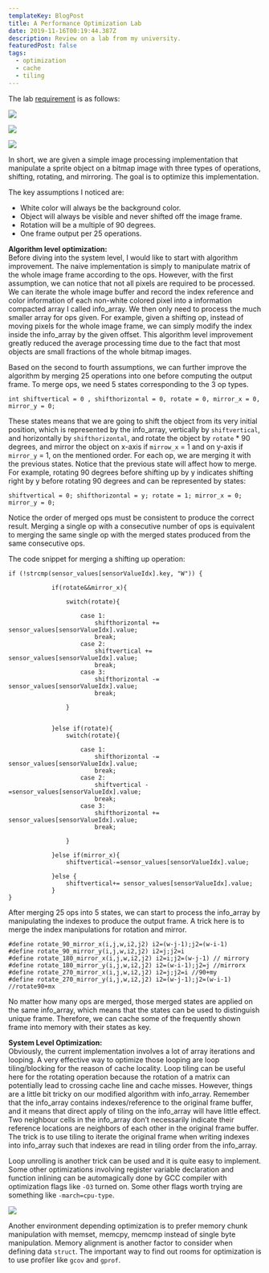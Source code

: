 ```yaml
---
templateKey: BlogPost
title: A Performance Optimization Lab
date: 2019-11-16T00:19:44.387Z
description: Review on a lab from my university.
featuredPost: false
tags:
  - optimization
  - cache
  - tiling
---
```

The lab [requirement](https://1drv.ms/b/s!AjhADX36RxGfiYsZaGYIFiM3tYk4lw?e=vRaKHP) is as follows:

![](/img/performance-optimization-lab-image1.png)

![](/img/performance-optimization-lab-image4.png)

![](/img/performance-optimization-lab-image2.png)

In short, we are given a simple image processing implementation that manipulate a sprite object on a bitmap image with three types of operations, shifting, rotating, and mirroring. The goal is to optimize this implementation.

The key assumptions I noticed are:

* White color will always be the background color.
* Object will always be visible and never shifted off the image frame.
* Rotation will be a multiple of 90 degrees.
* One frame output per 25 operations.

**Algorithm level optimization:**
\
Before diving into the system level, I would like to start with algorithm improvement. The naive implementation is simply to manipulate matrix of the whole image frame according to the ops. However, with the first assumption, we can notice that not all pixels are required to be processed. We can iterate the whole image buffer and record the index reference and color information of each non-white colored pixel into a information compacted array I called info_array. We then only need to process the much smaller array for ops given. For example, given a shifting op, instead of moving pixels for the whole image frame, we can simply modify the index inside the info_array by the given offset. This algorithm level improvement greatly reduced the average processing time due to the fact that most objects are small fractions of the whole bitmap images.

Based on the second to fourth assumptions, we can further improve the algorithm by merging 25 operations into one before computing the output frame. To merge ops, we need 5 states corresponding to the 3 op types.  

```
int shiftvertical = 0 , shifthorizontal = 0, rotate = 0, mirror_x = 0, mirror_y = 0;  
```

These states means that we are going to shift the object from its very initial position, which is represented by the info_array, vertically by `shiftvertical`, and horizontally by `shifthorizontal`, and rotate the object by `rotate` * 90 degrees, and mirror the object on x-axis if `mirrow_x` = 1 and on y-axis if `mirror_y` = 1, on the mentioned order. For each op, we are merging it with the previous states. Notice that the previous state will affect how to merge. For example, rotating 90 degrees before shifting up by y indicates shifting right by y before rotating 90 degrees and can be represented by states:

```
shiftvertical = 0; shifthorizontal = y; rotate = 1; mirror_x = 0; mirror_y = 0;
```

Notice the order of merged ops must be consistent to produce the correct result. Merging a single op with a consecutive number of ops is equivalent to merging the same single op with the merged states produced from the same consecutive ops.

The code snippet for merging a shifting up operation:

```
if (!strcmp(sensor_values[sensorValueIdx].key, "W")) {
           
            if(rotate&&mirror_x){
                
                switch(rotate){
                   
                    case 1:
                        shifthorizontal += sensor_values[sensorValueIdx].value;
                        break;
                    case 2:
                        shiftvertical += sensor_values[sensorValueIdx].value;
                        break;
                    case 3:
                        shifthorizontal -= sensor_values[sensorValueIdx].value;
                        break;
                     
                }
                
                
            }else if(rotate){
                switch(rotate){
                  
                    case 1:
                        shifthorizontal -= sensor_values[sensorValueIdx].value;
                        break;
                    case 2:
                        shiftvertical -=sensor_values[sensorValueIdx].value;
                        break;
                    case 3:
                        shifthorizontal += sensor_values[sensorValueIdx].value;
                        break;
                     
                }
                
            }else if(mirror_x){
                shiftvertical-=sensor_values[sensorValueIdx].value;
                
            }else {
                shiftvertical+= sensor_values[sensorValueIdx].value;
            }
}
```

After merging 25 ops into 5 states, we can start to process the info_array by manipulating the indexes to produce the output frame. A trick here is to merge the index manipulations for rotation and mirror.

```
#define rotate_90_mirror_x(i,j,w,i2,j2) i2=(w-j-1);j2=(w-i-1) 
#define rotate_90_mirror_y(i,j,w,i2,j2) i2=j;j2=i
#define rotate_180_mirror_x(i,j,w,i2,j2) i2=i;j2=(w-j-1) // mirrory
#define rotate_180_mirror_y(i,j,w,i2,j2) i2=(w-i-1);j2=j //mirrorx
#define rotate_270_mirror_x(i,j,w,i2,j2) i2=j;j2=i //90+my
#define rotate_270_mirror_y(i,j,w,i2,j2) i2=(w-j-1);j2=(w-i-1) //rotate90+mx
```

No matter how many ops are merged, those merged states are applied on the same info_array, which means that the states can be used to distinguish unique frame. Therefore, we can cache some of the frequently shown frame into memory with their states as key.

**System Level Optimization:**
\
Obviously, the current implementation involves a lot of array iterations and looping. A very effective way to optimize those looping are loop tiling/blocking for the reason of cache locality. 
Loop tiling can be useful here for the rotating operation because the rotation of a matrix can potentially lead to crossing cache line and cache misses. However, things are a little bit tricky on our modified algorithm with info_array. Remember that the info_array contains indexes/reference to the original frame buffer, and it means that direct apply of tiling on the info_array will have little effect. Two neighbour cells in the info_array don’t necessarily indicate their reference locations are neighbors of each other in the original frame buffer. The trick is to use tiling to iterate the original frame when writing indexes into info_array such that indexes are read in tiling order from the info_array. 

Loop unrolling is another trick can be used and it is quite easy to implement. Some other optimizations involving register variable declaration and function inlining can be automagically done by GCC compiler with optimization flags like `-O3` turned on. Some other flags worth trying are something like `-march=cpu-type`.

![](/img/performance-optimization-lab-image3.png)




Another environment depending optimization is to prefer memory chunk manipulation with memset, memcpy, memcmp instead of single byte manipulation. Memory alignment is another factor to consider when defining data `struct`. The important way to find out rooms for optimization is to use profiler like `gcov` and `gprof`.
